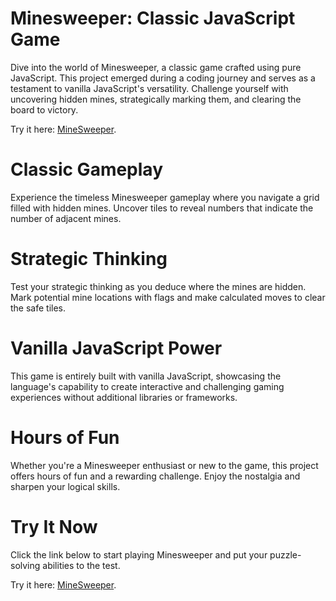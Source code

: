 # Minesweeper: Classic JavaScript Game

Dive into the world of Minesweeper, a classic game crafted using pure JavaScript. This project emerged during a coding journey and serves as a testament to vanilla JavaScript's versatility. Challenge yourself with uncovering hidden mines, strategically marking them, and clearing the board to victory.

Try it here: [MineSweeper]( https://shayzig.github.io/MineSweeper/).


# Classic Gameplay

Experience the timeless Minesweeper gameplay where you navigate a grid filled with hidden mines. Uncover tiles to reveal numbers that indicate the number of adjacent mines.

# Strategic Thinking

Test your strategic thinking as you deduce where the mines are hidden. Mark potential mine locations with flags and make calculated moves to clear the safe tiles.

# Vanilla JavaScript Power

This game is entirely built with vanilla JavaScript, showcasing the language's capability to create interactive and challenging gaming experiences without additional libraries or frameworks.

# Hours of Fun

Whether you're a Minesweeper enthusiast or new to the game, this project offers hours of fun and a rewarding challenge. Enjoy the nostalgia and sharpen your logical skills.

# Try It Now

Click the link below to start playing Minesweeper and put your puzzle-solving abilities to the test.

Try it here: [MineSweeper]( https://shayzig.github.io/MineSweeper/).

